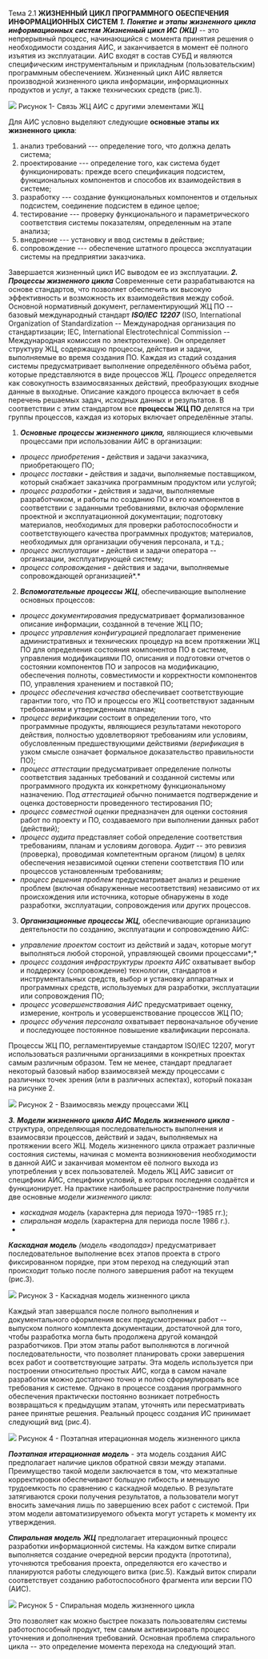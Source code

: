 Тема 2.1 **ЖИЗНЕННЫЙ** **ЦИКЛ** **ПРОГРАММНОГО** **ОБЕСПЕЧЕНИЯ** **ИНФОРМАЦИОННЫХ** **СИСТЕМ**
***1.*** ***Понятие*** ***и*** ***этапы*** ***жизненного*** ***цикла*** ***информационных*** ***систем*** 
***Жизненный*** ***цикл*** ***ИС*** ***(ЖЦ)*** -- это непрерывный процесс, начинающийся с момента принятия решения о необходимости создания АИС, и заканчивается в момент её полного изъятия из эксплуатации. АИС входят в состав СУБД и являются специфическим инструментальным и прикладным (пользовательским) программным обеспечением. Жизненный цикл АИС является производной жизненного цикла информации, информационных продуктов и услуг, а также технических средств (рис.1).

![](/2.1.1.png)
Рисунок 1- Связь ЖЦ АИС с другими элементами ЖЦ

Для АИС условно выделяют следующие **основные** **этапы** **их** **жизненного** **цикла**:
1) анализ требований --- определение того, что должна делать система;
2) проектирование --- определение того, как система будет функционировать: прежде всего спецификация подсистем, функциональных компонентов и способов их взаимодействия в системе;
3) разработку --- создание функциональных компонентов и отдельных подсистем, соединение подсистем в единое целое;
4) тестирование --- проверку функционального и параметрического соответствия системы показателям, определенным на этапе анализа;
5) внедрение --- установку и ввод системы в действие;
6) сопровождение --- обеспечение штатного процесса эксплуатации системы на предприятии заказчика.

Завершается жизненный цикл ИС выводом ее из эксплуатации.
***2.*** ***Процессы*** ***жизненного*** ***цикла***
Современные сети разрабатываются на основе стандартов, что позволяет обеспечить их высокую эффективность и возможность их взаимодействия между собой.
Основной нормативный документ, регламентирующий ЖЦ ПО -- базовый международный стандарт ***ISO/IEC*** ***12207*** (ISO, International Organization of Standardization -- Международная организация по стандартизации; IEC, International Electrotechnical Commission -- Международная комиссия по электротехнике). Он определяет структуру ЖЦ, содержащую процессы, действия и задачи, выполняемые во время создания ПО.
Каждая из стадий создания системы предусматривает выполнение определённого объёма работ, которые представляются в виде процессов ЖЦ. *Процесс* определяется как совокупность взаимосвязанных действий, преобразующих входные данные в выходные. Описание каждого процесса включает в себя перечень решаемых задач, исходных данных и результатов.
В соответствии с этим стандартом все **процессы** **ЖЦ** **ПО** делятся на три группы процессов, каждая из которых включает определённые этапы.
1) ***Основные*** ***процессы*** ***жизненного*** ***цикла,*** являющиеся ключевыми процессами при использовании АИС в организации:
- *процесс* *приобретения* **-** действия и задачи заказчика, приобретающего ПО;
- *процесс* *поставки* **-** действия и задачи, выполняемые поставщиком, который снабжает заказчика программным продуктом или услугой;
- *процесс* *разработки* **-** действия и задачи, выполняемые разработчиком, и работы по созданию ПО и его компонентов в соответствии с заданными требованиями, включая оформление проектной и эксплуатационной документации; подготовку материалов, необходимых для проверки работоспособности и соответствующего качества программных продуктов; материалов, необходимых для организации обучения персонала, и т.д.;
- *процесс* *эксплуатации* **-** действия и задачи оператора -- организации, эксплуатирующей систему;
- *процесс* *сопровождения* **-** действия и задачи, выполняемые сопровождающей организацией*.*
2) ***Вспомогательные*** ***процессы*** ***ЖЦ***, обеспечивающие выполнение основных процессов:
- *процесс* *документирования* предусматривает формализованное описание информации, созданной в течение ЖЦ ПО;
- *процесс* *управления* *конфигурацией* предполагает применение административных и технических процедур на всем протяжении ЖЦ ПО для определения состояния компонентов ПО в системе, управления модификациями ПО, описания и подготовки отчетов о состоянии компонентов ПО и запросов на модификацию, обеспечения полноты, совместимости и корректности компонентов ПО, управления хранением и поставкой ПО;
- *процесс* *обеспечения* *качества* обеспечивает соответствующие гарантии того, что ПО и процессы его ЖЦ соответствуют заданным требованиям и утвержденным планам;
- *процесс* *верификации* состоит в определении того, что программные продукты, являющиеся результатами некоторого действия, полностью удовлетворяют требованиям или условиям, обусловленным предшествующими действиями *(верификация* в узком смысле означает формальное доказательство правильности ПО);
- *процесс* *аттестации* предусматривает определение полноты соответствия заданных требований и созданной системы или программного продукта их конкретному функциональному назначению. Под *аттестацией* обычно понимается подтверждение и оценка достоверности проведенного тестирования ПО;
- *процесс* *совместной* *оценки* предназначен для оценки состояния работ по проекту и ПО, создаваемого при выполнении данных работ (действий);
- *процесс* *аудита* представляет собой определение соответствия требованиям, планам и условиям договора. *Аудит* -- это ревизия (проверка), проводимая компетентным органом (лицом) в целях обеспечения независимой оценки степени соответствия ПО или процессов установленным требованиям;
- *процесс* *решения* *проблем* предусматривает анализ и решение проблем (включая обнаруженные несоответствия) независимо от их происхождения или источника, которые обнаружены в ходе разработки, эксплуатации, сопровождения или других процессов.
3) ***Организационные*** ***процессы*** ***ЖЦ,*** обеспечивающие организацию деятельности по созданию, эксплуатации и сопровождению АИС:
- *управление* *проектом* состоит из действий и задач, которые могут выполняться любой стороной, управляющей своими процессами*;*
- *процесс* *создания* *инфраструктуры* *проекта* *АИС* охватывает выбор и поддержку (сопровождение) технологии, стандартов и инструментальных средств, выбор и установку аппаратных и программных средств, используемых для разработки, эксплуатации или сопровождения ПО;
- *процесс* *усовершенствования* *АИС* предусматривает оценку, измерение, контроль и усовершенствование процессов ЖЦ ПО;
- *процесс* *обучения* *персонала* охватывает первоначальное обучение и последующее постоянное повышение квалификации персонала.

Процессы ЖЦ ПО, регламентируемые стандартом ISO/IEC 12207, могут использоваться различными организациями в конкретных проектах самым различным образом. Тем не менее, стандарт предлагает некоторый базовый набор взаимосвязей между процессами с различных точек зрения (или в различных аспектах), который показан на рисунке 2.

![](/2.1.2.png)
Рисунок 2 - Взаимосвязь между процессами ЖЦ

***3.*** ***Модели*** ***жизненного*** ***цикла*** ***АИС*** 
***Модель*** ***жизненного*** ***цикла***  - структура, определяющая последовательность выполнения и взаимосвязи процессов, действий и задач, выполняемых на протяжении всего ЖЦ.
Модель жизненного цикла отражает различные состояния системы, начиная с момента возникновения необходимости в данной АИС и заканчивая моментом её полного выхода из употребления у всех пользователей. Модель ЖЦ АИС зависит от специфики АИС, специфики условий, в которых последняя создаётся и функционирует.
На практике наибольшее распространение получили две основные *модели* *жизненного* *цикла*:
- *каскадная* *модель* (характерна для периода 1970--1985 гг.);
- *спиральная* *модель* (характерна для периода после 1986 г.).
- 
***Каскадная*** ***модель*** *(модель* *«водопада»)* предусматривает последовательное выполнение всех этапов проекта в строго фиксированном порядке, при этом переход на следующий этап происходит только после полного завершения работ на текущем (рис.3).

![](/2.1.3.png)
Рисунок 3 - Каскадная модель жизненного цикла

Каждый этап завершался после полного выполнения и документального оформления всех предусмотренных работ -- выпуском полного комплекта документации, достаточной для того, чтобы разработка могла быть продолжена другой командой разработчиков. При этом этапы работ выполняются в логичной последовательности, что позволяет планировать сроки завершения всех работ и соответствующие затраты.
Эта модель используется при построении относительно простых АИС, когда в самом начале разработки можно достаточно точно и полно сформулировать все требования к системе. Однако в процессе создания программного обеспечения практически постоянно возникает потребность возвращаться к предыдущим этапам, уточнять или пересматривать ранее принятые решения. Реальный процесс создания ИС принимает следующий вид (рис.4).

![](/2.1.4.png)
Рисунок 4 - Поэтапная итерационная модель жизненного цикла

***Поэтапная*** ***итерационная*** ***модель*** - эта модель создания АИС предполагает наличие циклов обратной связи между этапами. Преимущество такой модели заключается в том, что межэтапные корректировки обеспечивают большую гибкость и меньшую трудоемкость по сравнению с каскадной моделью. В результате затягиваются сроки получения результатов, а пользователи могут вносить замечания лишь по завершению всех работ с системой. При этом модели автоматизируемого объекта могут устареть к моменту их утверждения.

***Спиральная*** ***модель*** ***ЖЦ*** предполагает итерационный процесс разработки информационной системы. На каждом витке спирали выполняется создание очередной версии продукта (прототипа), уточняются требования проекта, определяются его качество и планируются работы следующего витка (рис.5). Каждый виток спирали соответствует созданию работоспособного фрагмента или версии ПО (АИС).

![](/2.1.5.png)
Рисунок 5 - Спиральная модель жизненного цикла

Это позволяет как можно быстрее показать пользователям системы работоспособный продукт, тем самым активизировать процесс уточнения и дополнения требований. Основная проблема спирального цикла -- это определение момента перехода на следующий этап.